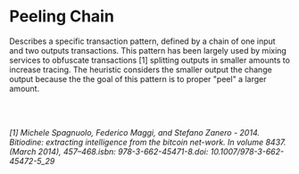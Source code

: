 # Peeling Chain

Describes a specific transaction pattern, defined by a chain of one input and two outputs transactions. This pattern has been largely used by mixing services to obfuscate transactions [1] splitting outputs in smaller amounts to increase tracing. The heuristic considers the smaller output the change output because the the goal of this pattern is to proper "peel" a larger amount.

<br/>
<br/>

*[1] Michele Spagnuolo, Federico Maggi, and Stefano Zanero - 2014. Bitiodine: extracting intelligence from the bitcoin net-work. In volume 8437. (March 2014), 457–468.isbn: 978-3-662-45471-8.doi: 10.1007/978-3-662-45472-5_29*